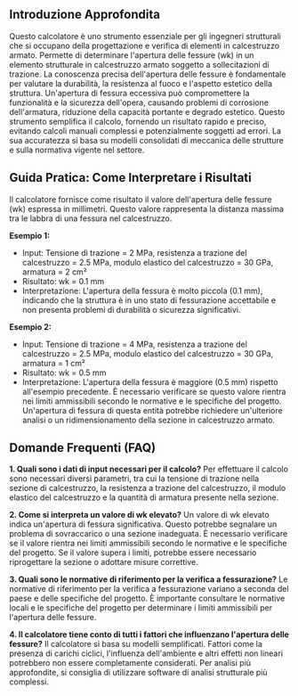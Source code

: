 ## Introduzione Approfondita
Questo calcolatore è uno strumento essenziale per gli ingegneri strutturali che si occupano della progettazione e verifica di elementi in calcestruzzo armato.  Permette di determinare l'apertura delle fessure (wk) in un elemento strutturale in calcestruzzo armato soggetto a sollecitazioni di trazione. La conoscenza precisa dell'apertura delle fessure è fondamentale per valutare la durabilità, la resistenza al fuoco e l'aspetto estetico della struttura.  Un'apertura di fessura eccessiva può compromettere la funzionalità e la sicurezza dell'opera, causando problemi di corrosione dell'armatura, riduzione della capacità portante e degrado estetico. Questo strumento semplifica il calcolo, fornendo un risultato rapido e preciso, evitando calcoli manuali complessi e potenzialmente soggetti ad errori.  La sua accuratezza si basa su modelli consolidati di meccanica delle strutture e sulla normativa vigente nel settore.

## Guida Pratica: Come Interpretare i Risultati
Il calcolatore fornisce come risultato il valore dell'apertura delle fessure (wk) espressa in millimetri. Questo valore rappresenta la distanza massima tra le labbra di una fessura nel calcestruzzo. 

**Esempio 1:**
- Input: Tensione di trazione = 2 MPa, resistenza a trazione del calcestruzzo = 2.5 MPa, modulo elastico del calcestruzzo = 30 GPa, armatura = 2 cm²
- Risultato: wk = 0.1 mm
- Interpretazione: L'apertura della fessura è molto piccola (0.1 mm), indicando che la struttura è in uno stato di fessurazione accettabile e non presenta problemi di durabilità o sicurezza significativi.

**Esempio 2:**
- Input: Tensione di trazione = 4 MPa, resistenza a trazione del calcestruzzo = 2.5 MPa, modulo elastico del calcestruzzo = 30 GPa, armatura = 1 cm²
- Risultato: wk = 0.5 mm
- Interpretazione: L'apertura della fessura è maggiore (0.5 mm) rispetto all'esempio precedente.  È necessario verificare se questo valore rientra nei limiti ammissibili secondo le normative e le specifiche del progetto.  Un'apertura di fessura di questa entità potrebbe richiedere un'ulteriore analisi o un ridimensionamento della sezione in calcestruzzo armato.

## Domande Frequenti (FAQ)

**1. Quali sono i dati di input necessari per il calcolo?**
Per effettuare il calcolo sono necessari diversi parametri, tra cui la tensione di trazione nella sezione di calcestruzzo, la resistenza a trazione del calcestruzzo, il modulo elastico del calcestruzzo e la quantità di armatura presente nella sezione.

**2. Come si interpreta un valore di wk elevato?**
Un valore di wk elevato indica un'apertura di fessura significativa. Questo potrebbe segnalare un problema di sovraccarico o una sezione inadeguata. È necessario verificare se il valore rientra nei limiti ammissibili secondo le normative e le specifiche del progetto. Se il valore supera i limiti, potrebbe essere necessario riprogettare la sezione o adottare misure correttive.

**3. Quali sono le normative di riferimento per la verifica a fessurazione?**
Le normative di riferimento per la verifica a fessurazione variano a seconda del paese e delle specifiche del progetto.  È importante consultare le normative locali e le specifiche del progetto per determinare i limiti ammissibili per l'apertura delle fessure.

**4. Il calcolatore tiene conto di tutti i fattori che influenzano l'apertura delle fessure?**
Il calcolatore si basa su modelli semplificati.  Fattori come la presenza di carichi ciclici, l'influenza dell'ambiente e altri effetti non lineari potrebbero non essere completamente considerati.  Per analisi più approfondite, si consiglia di utilizzare software di analisi strutturale più complessi.